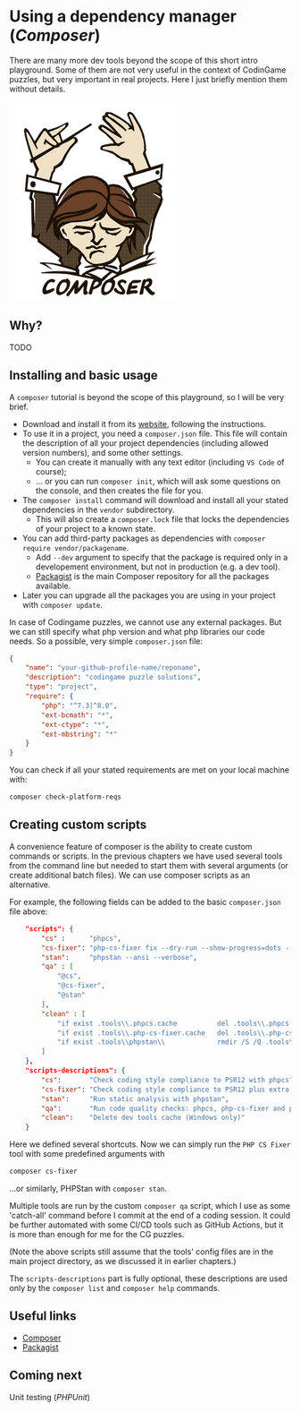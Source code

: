 # Using a dependency manager (_Composer_)

There are many more dev tools beyond the scope of this short intro playground. Some of them are not very useful in the context of CodinGame puzzles, but very important in real projects. Here I just briefly mention them without details.

![Composer logo](../pic/composer-logo.png)

## Why?

TODO

## Installing and basic usage

A `composer` tutorial is beyond the scope of this playground, so I will be very brief.

* Download and install it from its [website](https://getcomposer.org/), following the instructions.
* To use it in a project, you need a `composer.json` file. This file will contain the description of all your project dependencies (including allowed version numbers), and some other settings.
    * You can create it manually with any text editor (including `VS Code` of course);
    * ... or you can run `composer init`, which will ask some questions on the console, and then creates the file for you.
* The `composer install` command will download and install all your stated dependencies in the `vendor` subdirectory.
    * This will also create a `composer.lock` file that locks the dependencies of your project to a known state.
* You can add third-party packages as dependencies with `composer require vendor/packagename`.
    * Add `--dev` argument to specify that the package is required only in a developement environment, but not in production (e.g. a dev tool).
    * [Packagist](https://packagist.org/) is the main Composer repository for all the packages available.
* Later you can upgrade all the packages you are using in your project with `composer update`.

In case of Codingame puzzles, we cannot use any external packages. But we can still specify what php version and what php libraries our code needs. So a possible, very simple `composer.json` file:

```json
{
    "name": "your-github-profile-name/reponame",
    "description": "codingame puzzle solutions",
    "type": "project",
    "require": {
        "php": "^7.3|^8.0",
        "ext-bcmath": "*",
        "ext-ctype": "*",
        "ext-mbstring": "*"
    }
}
```

You can check if all your stated requirements are met on your local machine with:

```bash
composer check-platform-reqs
```

## Creating custom scripts

A convenience feature of composer is the ability to create custom commands or scripts. In the previous chapters we have used several tools from the command line but needed to start them with several arguments (or create additional batch files). We can use composer scripts as an alternative.

For example, the following fields can be added to the basic `composer.json` file above:

```json
    "scripts": {
        "cs" :      "phpcs",
        "cs-fixer": "php-cs-fixer fix --dry-run --show-progress=dots --ansi --diff -vv",
        "stan":     "phpstan --ansi --verbose",
        "qa" : [
            "@cs",
            "@cs-fixer",
            "@stan"
        ],
        "clean" : [
            "if exist .tools\\.phpcs.cache          del .tools\\.phpcs.cache",
            "if exist .tools\\.php-cs-fixer.cache   del .tools\\.php-cs-fixer.cache",
            "if exist .tools\\phpstan\\             rmdir /S /Q .tools\\phpstan"
        ]
    },
    "scripts-descriptions": {
        "cs":       "Check coding style compliance to PSR12 with phpcs",
        "cs-fixer": "Check coding style compliance to PSR12 plus extra rules with php-cs-fixer (no fix applied)",
        "stan":     "Run static analysis with phpstan",
        "qa":       "Run code quality checks: phpcs, php-cs-fixer and phpstan",
        "clean":    "Delete dev tools cache (Windows only)"
    }
```

Here we defined several shortcuts. Now we can simply run the `PHP CS Fixer` tool with some predefined arguments with

```bash
composer cs-fixer
```

...or similarly, PHPStan with `composer stan`.

Multiple tools are run by the custom `composer qa` script, which I use as some 'catch-all' command before I commit at the end of a coding session. It could be further automated with some CI/CD tools such as GitHub Actions, but it is more than enough for me for the CG puzzles.

(Note the above scripts still assume that the tools' config files are in the main project directory, as we discussed it in earlier chapters.)

The `scripts-descriptions` part is fully optional, these descriptions are used only by the `composer list` and `composer help` commands.

## Useful links

* [Composer](https://getcomposer.org/)
* [Packagist](https://packagist.org/)

## Coming next

Unit testing (_PHPUnit_)
